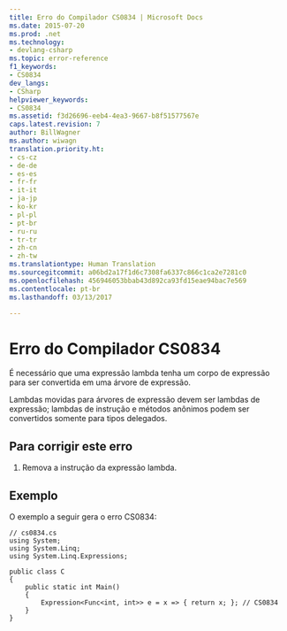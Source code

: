 ```yaml
---
title: Erro do Compilador CS0834 | Microsoft Docs
ms.date: 2015-07-20
ms.prod: .net
ms.technology:
- devlang-csharp
ms.topic: error-reference
f1_keywords:
- CS0834
dev_langs:
- CSharp
helpviewer_keywords:
- CS0834
ms.assetid: f3d26696-eeb4-4ea3-9667-b8f51577567e
caps.latest.revision: 7
author: BillWagner
ms.author: wiwagn
translation.priority.ht:
- cs-cz
- de-de
- es-es
- fr-fr
- it-it
- ja-jp
- ko-kr
- pl-pl
- pt-br
- ru-ru
- tr-tr
- zh-cn
- zh-tw
ms.translationtype: Human Translation
ms.sourcegitcommit: a06bd2a17f1d6c7308fa6337c866c1ca2e7281c0
ms.openlocfilehash: 456946053bbab43d892ca93fd15eae94bac7e569
ms.contentlocale: pt-br
ms.lasthandoff: 03/13/2017

---
```

# <a name="compiler-error-cs0834"></a>Erro do Compilador CS0834
É necessário que uma expressão lambda tenha um corpo de expressão para ser convertida em uma árvore de expressão.  
  
 Lambdas movidas para árvores de expressão devem ser lambdas de expressão; lambdas de instrução e métodos anônimos podem ser convertidos somente para tipos delegados.  
  
## <a name="to-correct-this-error"></a>Para corrigir este erro  
  
1.  Remova a instrução da expressão lambda.  
  
## <a name="example"></a>Exemplo  
 O exemplo a seguir gera o erro CS0834:  
  
```  
// cs0834.cs  
using System;  
using System.Linq;  
using System.Linq.Expressions;  
  
public class C  
{  
    public static int Main()  
    {  
        Expression<Func<int, int>> e = x => { return x; }; // CS0834  
    }  
}  
```

